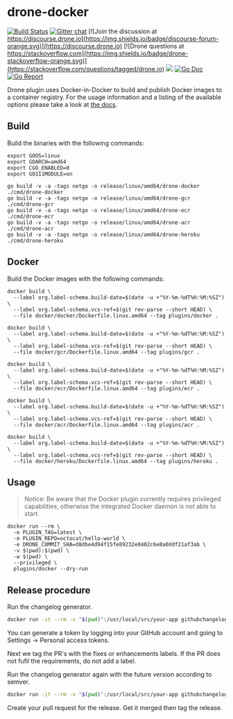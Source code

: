 # drone-docker

[![Build Status](http://cloud.drone.io/api/badges/drone-plugins/drone-docker/status.svg)](http://cloud.drone.io/drone-plugins/drone-docker)
[![Gitter chat](https://badges.gitter.im/drone/drone.png)](https://gitter.im/drone/drone)
[![Join the discussion at https://discourse.drone.io](https://img.shields.io/badge/discourse-forum-orange.svg)](https://discourse.drone.io)
[![Drone questions at https://stackoverflow.com](https://img.shields.io/badge/drone-stackoverflow-orange.svg)](https://stackoverflow.com/questions/tagged/drone.io)
[![](https://images.microbadger.com/badges/image/plugins/docker.svg)](https://microbadger.com/images/plugins/docker "Get your own image badge on microbadger.com")
[![Go Doc](https://godoc.org/github.com/drone-plugins/drone-docker?status.svg)](http://godoc.org/github.com/drone-plugins/drone-docker)
[![Go Report](https://goreportcard.com/badge/github.com/drone-plugins/drone-docker)](https://goreportcard.com/report/github.com/drone-plugins/drone-docker)

Drone plugin uses Docker-in-Docker to build and publish Docker images to a container registry. For the usage information and a listing of the available options please take a look at [the docs](http://plugins.drone.io/drone-plugins/drone-docker/).

## Build

Build the binaries with the following commands:

```console
export GOOS=linux
export GOARCH=amd64
export CGO_ENABLED=0
export GO111MODULE=on

go build -v -a -tags netgo -o release/linux/amd64/drone-docker ./cmd/drone-docker
go build -v -a -tags netgo -o release/linux/amd64/drone-gcr ./cmd/drone-gcr
go build -v -a -tags netgo -o release/linux/amd64/drone-ecr ./cmd/drone-ecr
go build -v -a -tags netgo -o release/linux/amd64/drone-acr ./cmd/drone-acr
go build -v -a -tags netgo -o release/linux/amd64/drone-heroku ./cmd/drone-heroku
```

## Docker

Build the Docker images with the following commands:

```console
docker build \
  --label org.label-schema.build-date=$(date -u +"%Y-%m-%dT%H:%M:%SZ") \
  --label org.label-schema.vcs-ref=$(git rev-parse --short HEAD) \
  --file docker/docker/Dockerfile.linux.amd64 --tag plugins/docker .

docker build \
  --label org.label-schema.build-date=$(date -u +"%Y-%m-%dT%H:%M:%SZ") \
  --label org.label-schema.vcs-ref=$(git rev-parse --short HEAD) \
  --file docker/gcr/Dockerfile.linux.amd64 --tag plugins/gcr .

docker build \
  --label org.label-schema.build-date=$(date -u +"%Y-%m-%dT%H:%M:%SZ") \
  --label org.label-schema.vcs-ref=$(git rev-parse --short HEAD) \
  --file docker/ecr/Dockerfile.linux.amd64 --tag plugins/ecr .

docker build \
  --label org.label-schema.build-date=$(date -u +"%Y-%m-%dT%H:%M:%SZ") \
  --label org.label-schema.vcs-ref=$(git rev-parse --short HEAD) \
  --file docker/acr/Dockerfile.linux.amd64 --tag plugins/acr .

docker build \
  --label org.label-schema.build-date=$(date -u +"%Y-%m-%dT%H:%M:%SZ") \
  --label org.label-schema.vcs-ref=$(git rev-parse --short HEAD) \
  --file docker/heroku/Dockerfile.linux.amd64 --tag plugins/heroku .
```

## Usage

> Notice: Be aware that the Docker plugin currently requires privileged capabilities, otherwise the integrated Docker daemon is not able to start.

```console
docker run --rm \
  -e PLUGIN_TAG=latest \
  -e PLUGIN_REPO=octocat/hello-world \
  -e DRONE_COMMIT_SHA=d8dbe4d94f15fe89232e0402c6e8a0ddf21af3ab \
  -v $(pwd):$(pwd) \
  -w $(pwd) \
  --privileged \
  plugins/docker --dry-run
```

## Release procedure

Run the changelog generator.

```BASH
docker run -it --rm -v "$(pwd)":/usr/local/src/your-app githubchangeloggenerator/github-changelog-generator -u drone-plugins -p drone-docker -t <secret github token>
```

You can generate a token by logging into your GitHub account and going to Settings -> Personal access tokens.

Next we tag the PR's with the fixes or enhancements labels. If the PR does not fufil the requirements, do not add a label.

Run the changelog generator again with the future version according to semver.

```BASH
docker run -it --rm -v "$(pwd)":/usr/local/src/your-app githubchangeloggenerator/github-changelog-generator -u drone-plugins -p drone-docker -t <secret token> --future-release v1.0.0
```

Create your pull request for the release. Get it merged then tag the release.